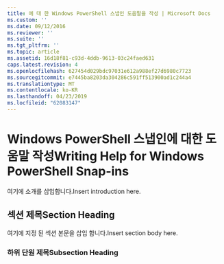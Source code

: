 ```yaml
---
title: 에 대 한 Windows PowerShell 스냅인 도움말을 작성 | Microsoft Docs
ms.custom: ''
ms.date: 09/12/2016
ms.reviewer: ''
ms.suite: ''
ms.tgt_pltfrm: ''
ms.topic: article
ms.assetid: 16d18f81-c93d-4ddb-9613-03c24faed631
caps.latest.revision: 4
ms.openlocfilehash: 627454d029bdc97031e612a988ef27d6980c7723
ms.sourcegitcommit: e7445ba8203da304286c591ff513900ad1c244a4
ms.translationtype: MT
ms.contentlocale: ko-KR
ms.lasthandoff: 04/23/2019
ms.locfileid: "62083147"
---
```

# <a name="writing-help-for-windows-powershell-snap-ins"></a><span data-ttu-id="a682a-102">Windows PowerShell 스냅인에 대한 도움말 작성</span><span class="sxs-lookup"><span data-stu-id="a682a-102">Writing Help for Windows PowerShell Snap-ins</span></span>

<span data-ttu-id="a682a-103">여기에 소개를 삽입합니다.</span><span class="sxs-lookup"><span data-stu-id="a682a-103">Insert introduction here.</span></span>

## <a name="section-heading"></a><span data-ttu-id="a682a-104">섹션 제목</span><span class="sxs-lookup"><span data-stu-id="a682a-104">Section Heading</span></span>

 <span data-ttu-id="a682a-105">여기에 지정 된 섹션 본문을 삽입 합니다.</span><span class="sxs-lookup"><span data-stu-id="a682a-105">Insert section body here.</span></span>

### <a name="subsection-heading"></a><span data-ttu-id="a682a-106">하위 단원 제목</span><span class="sxs-lookup"><span data-stu-id="a682a-106">Subsection Heading</span></span>
